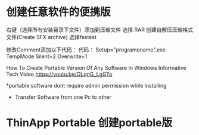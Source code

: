 # 创建任意软件的便携版
右键（选择所有安装目录下文件）添加到压缩文件
选择.RAR
创建自解压压缩格式文件(Create SFX archive)
选择fastest

修改Comment添加以下代码：
代码：
Setup="programename".exe
TempMode
Silent=2
Overwrite=1

How To Create Portable Version Of Any Software In Windows Informative Tech Video
https://youtu.be/OLqnG_LgGTo

*portable software dont require admin permission while installing 

* Transfer Software from one Pc to other 

# ThinApp Portable 创建portable版

